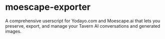 # moescape-exporter
A comprehensive userscript for Yodayo.com and Moescape.ai that lets you preserve, export, and manage your Tavern AI conversations and generated images.
